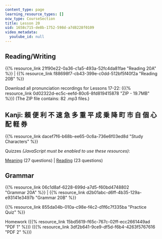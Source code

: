 ```yaml
---
content_type: page
learning_resource_types: []
ocw_type: CourseSection
title: Lesson 20
uid: 1658c715-de8b-1752-598d-a7d8228f0109
video_metadata:
  youtube_id: null
---
```


Reading/Writing
---------------

{{% resource_link 21f90e22-0a36-c1a5-493a-52fc4da81fae "Reading 20A" %}} | {{% resource_link f88698f7-cb43-399e-c0dd-512bf5f40f2a "Reading 20B" %}}

Download all pronunciation recordings for Lessons 17-22: ({{% resource_link 0d02322d-ec5c-eefd-80c6-8fd819415878 "ZIP - 19.7MB" %}}) (The ZIP file contains: 82 .mp3 files.)

Kanji: 頼 便 利 不 速 急 多 重 平 成 乗 降 町 市 自 個 心 配 軽 券
----------------------------------------------

{{% resource_link dacef7f6-b68b-ee65-0c6a-736e6f03ed8d "Study Characters" %}}

Quizzes _(JavaScript must be enabled to use these resources)_:

[Meaning](/ans7870/21f/21f.504/s09/lesson20/kanji20-mean/kq20meanq1.html) (27 questions) | [Reading](/ans7870/21f/21f.504/s09/lesson20/kanji20-read/kq20readq1.html) (23 questions)

Grammar
-------

{{% resource_link 06c1d8af-6228-699d-a7d5-f60bd4748802 "Grammar 20A" %}} | {{% resource_link d2b01abc-d6ff-4b35-129a-e93141e3497b "Grammar 20B" %}}

{{% resource_link 855da04b-010a-c98e-f4c2-d1f6c7f335ba "Practice Quiz" %}}

Homework ({{% resource_link 15bd5619-f65c-767c-02ff-ecc2661449ad "PDF 1" %}}) ({{% resource_link 3df2b641-9ce9-df5d-f6b4-4263f5767616 "PDF 2" %}})
